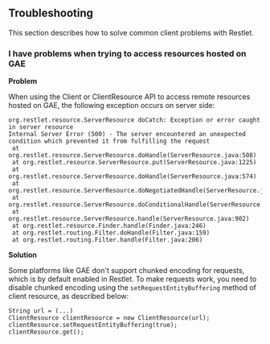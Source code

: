 ## Troubleshooting ##

This section describes how to solve common client problems with Restlet.

### I have problems when trying to access resources hosted on GAE ###

**Problem**

When using the Client or ClientResource API to access remote resources hosted on GAE, the following
exception occurs on server side:

    org.restlet.resource.ServerResource doCatch: Exception or error caught in server resource
    Internal Server Error (500) - The server encountered an unexpected condition which prevented it from fulfilling the request
     at org.restlet.resource.ServerResource.doHandle(ServerResource.java:508)
     at org.restlet.resource.ServerResource.put(ServerResource.java:1225)
     at org.restlet.resource.ServerResource.doHandle(ServerResource.java:574)
     at org.restlet.resource.ServerResource.doNegotiatedHandle(ServerResource.java:640)
     at org.restlet.resource.ServerResource.doConditionalHandle(ServerResource.java:339)
     at org.restlet.resource.ServerResource.handle(ServerResource.java:902)
     at org.restlet.resource.Finder.handle(Finder.java:246)
     at org.restlet.routing.Filter.doHandle(Filter.java:159)
     at org.restlet.routing.Filter.handle(Filter.java:206)

**Solution**

Some platforms like GAE don't support chunked encoding for requests, which is by default enabled
in Restlet. To make requests work, you need to disable chunked encoding using the `setRequestEntityBuffering`
method of client resource, as described below:

    String url = (...)
    ClientResource clientResource = new ClientResource(url);
    clientResource.setRequestEntityBuffering(true);
    clientResource.get();


